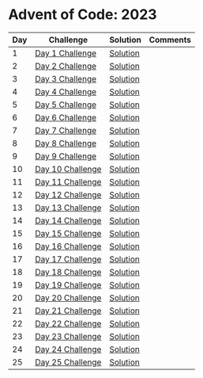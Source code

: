 # Advent of Code: 2023

| Day | Challenge | Solution | Comments |
|-----|-----------|----------|------|
| 1   | [Day 1 Challenge](https://adventofcode.com/2023/day/1) | [Solution](#) |  |
| 2   | [Day 2 Challenge](https://adventofcode.com/2023/day/2) | [Solution](#) |  |
| 3   | [Day 3 Challenge](https://adventofcode.com/2023/day/3) | [Solution](#) |  |
| 4   | [Day 4 Challenge](https://adventofcode.com/2023/day/4) | [Solution](#) |  |
| 5   | [Day 5 Challenge](https://adventofcode.com/2023/day/5) | [Solution](#) |  |
| 6   | [Day 6 Challenge](https://adventofcode.com/2023/day/6) | [Solution](#) |  |
| 7   | [Day 7 Challenge](https://adventofcode.com/2023/day/7) | [Solution](#) |  |
| 8   | [Day 8 Challenge](https://adventofcode.com/2023/day/8) | [Solution](#) |  |
| 9   | [Day 9 Challenge](https://adventofcode.com/2023/day/9) | [Solution](#) |  |
| 10  | [Day 10 Challenge](https://adventofcode.com/2023/day/10) | [Solution](#) |  |
| 11  | [Day 11 Challenge](https://adventofcode.com/2023/day/11) | [Solution](#) |  |
| 12  | [Day 12 Challenge](https://adventofcode.com/2023/day/12) | [Solution](#) |  |
| 13  | [Day 13 Challenge](https://adventofcode.com/2023/day/13) | [Solution](#) |  |
| 14  | [Day 14 Challenge](https://adventofcode.com/2023/day/14) | [Solution](#) |  |
| 15  | [Day 15 Challenge](https://adventofcode.com/2023/day/15) | [Solution](#) |  |
| 16  | [Day 16 Challenge](https://adventofcode.com/2023/day/16) | [Solution](#) |  |
| 17  | [Day 17 Challenge](https://adventofcode.com/2023/day/17) | [Solution](#) |  |
| 18  | [Day 18 Challenge](https://adventofcode.com/2023/day/18) | [Solution](#) |  |
| 19  | [Day 19 Challenge](https://adventofcode.com/2023/day/19) | [Solution](#) |  |
| 20  | [Day 20 Challenge](https://adventofcode.com/2023/day/20) | [Solution](#) |  |
| 21  | [Day 21 Challenge](https://adventofcode.com/2023/day/21) | [Solution](#) |  |
| 22  | [Day 22 Challenge](https://adventofcode.com/2023/day/22) | [Solution](#) |  |
| 23  | [Day 23 Challenge](https://adventofcode.com/2023/day/23) | [Solution](#) |  |
| 24  | [Day 24 Challenge](https://adventofcode.com/2023/day/24) | [Solution](#) |  |
| 25  | [Day 25 Challenge](https://adventofcode.com/2023/day/25) | [Solution](#) |  |
